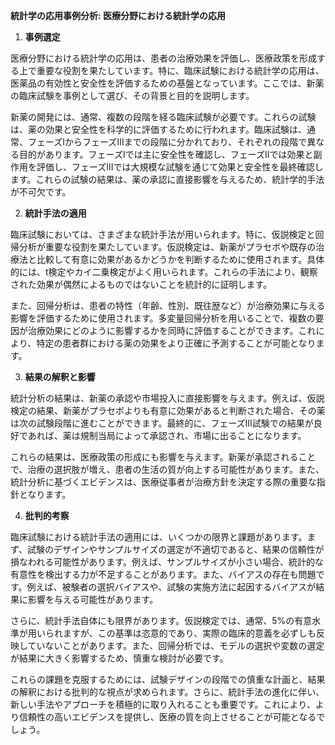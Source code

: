 **統計学の応用事例分析: 医療分野における統計学の応用**

1. **事例選定**

医療分野における統計学の応用は、患者の治療効果を評価し、医療政策を形成する上で重要な役割を果たしています。特に、臨床試験における統計学の応用は、医薬品の有効性と安全性を評価するための基盤となっています。ここでは、新薬の臨床試験を事例として選び、その背景と目的を説明します。

新薬の開発には、通常、複数の段階を経る臨床試験が必要です。これらの試験は、薬の効果と安全性を科学的に評価するために行われます。臨床試験は、通常、フェーズIからフェーズIIIまでの段階に分かれており、それぞれの段階で異なる目的があります。フェーズIでは主に安全性を確認し、フェーズIIでは効果と副作用を評価し、フェーズIIIでは大規模な試験を通じて効果と安全性を最終確認します。これらの試験の結果は、薬の承認に直接影響を与えるため、統計学的手法が不可欠です。

2. **統計手法の適用**

臨床試験においては、さまざまな統計手法が用いられます。特に、仮説検定と回帰分析が重要な役割を果たしています。仮説検定は、新薬がプラセボや既存の治療法と比較して有意に効果があるかどうかを判断するために使用されます。具体的には、t検定やカイ二乗検定がよく用いられます。これらの手法により、観察された効果が偶然によるものではないことを統計的に証明します。

また、回帰分析は、患者の特性（年齢、性別、既往歴など）が治療効果に与える影響を評価するために使用されます。多変量回帰分析を用いることで、複数の要因が治療効果にどのように影響するかを同時に評価することができます。これにより、特定の患者群における薬の効果をより正確に予測することが可能となります。

3. **結果の解釈と影響**

統計分析の結果は、新薬の承認や市場投入に直接影響を与えます。例えば、仮説検定の結果、新薬がプラセボよりも有意に効果があると判断された場合、その薬は次の試験段階に進むことができます。最終的に、フェーズIII試験での結果が良好であれば、薬は規制当局によって承認され、市場に出ることになります。

これらの結果は、医療政策の形成にも影響を与えます。新薬が承認されることで、治療の選択肢が増え、患者の生活の質が向上する可能性があります。また、統計分析に基づくエビデンスは、医療従事者が治療方針を決定する際の重要な指針となります。

4. **批判的考察**

臨床試験における統計手法の適用には、いくつかの限界と課題があります。まず、試験のデザインやサンプルサイズの選定が不適切であると、結果の信頼性が損なわれる可能性があります。例えば、サンプルサイズが小さい場合、統計的な有意性を検出する力が不足することがあります。また、バイアスの存在も問題です。例えば、被験者の選択バイアスや、試験の実施方法に起因するバイアスが結果に影響を与える可能性があります。

さらに、統計手法自体にも限界があります。仮説検定では、通常、5%の有意水準が用いられますが、この基準は恣意的であり、実際の臨床的意義を必ずしも反映していないことがあります。また、回帰分析では、モデルの選択や変数の選定が結果に大きく影響するため、慎重な検討が必要です。

これらの課題を克服するためには、試験デザインの段階での慎重な計画と、結果の解釈における批判的な視点が求められます。さらに、統計手法の進化に伴い、新しい手法やアプローチを積極的に取り入れることも重要です。これにより、より信頼性の高いエビデンスを提供し、医療の質を向上させることが可能となるでしょう。